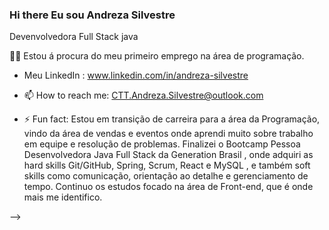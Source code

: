 ### Hi there  Eu sou Andreza Silvestre 

Devenvolvedora Full Stack java 

🕵‍♀ Estou á procura do meu primeiro emprego na área de programação.

- Meu  LinkedIn : www.linkedin.com/in/andreza-silvestre

- 📫 How to reach me: CTT.Andreza.Silvestre@outlook.com

- ⚡ Fun fact:  Estou em transição de carreira para a área da Programação, vindo da área de vendas e eventos onde aprendi muito sobre trabalho em equipe e resolução de problemas. Finalizei o Bootcamp Pessoa Desenvolvedora Java Full Stack da Generation Brasil , onde adquiri as hard skills  Git/GitHub, Spring, Scrum, React e MySQL , e também soft skills como comunicação, orientação ao detalhe e gerenciamento de tempo.  Continuo os estudos focado na área de Front-end, que é onde mais me identifico.

-->
